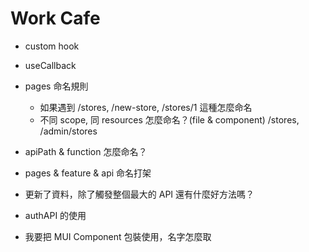 # Work Cafe

* custom hook
* useCallback

* pages 命名規則
  * 如果遇到 /stores, /new-store, /stores/1 這種怎麼命名
  * 不同 scope, 同 resources 怎麼命名？(file & component) /stores, /admin/stores
* apiPath & function 怎麼命名？
* pages & feature & api 命名打架
* 更新了資料，除了觸發整個最大的 API 還有什麼好方法嗎？
* authAPI 的使用
* 我要把 MUI Component 包裝使用，名字怎麼取
